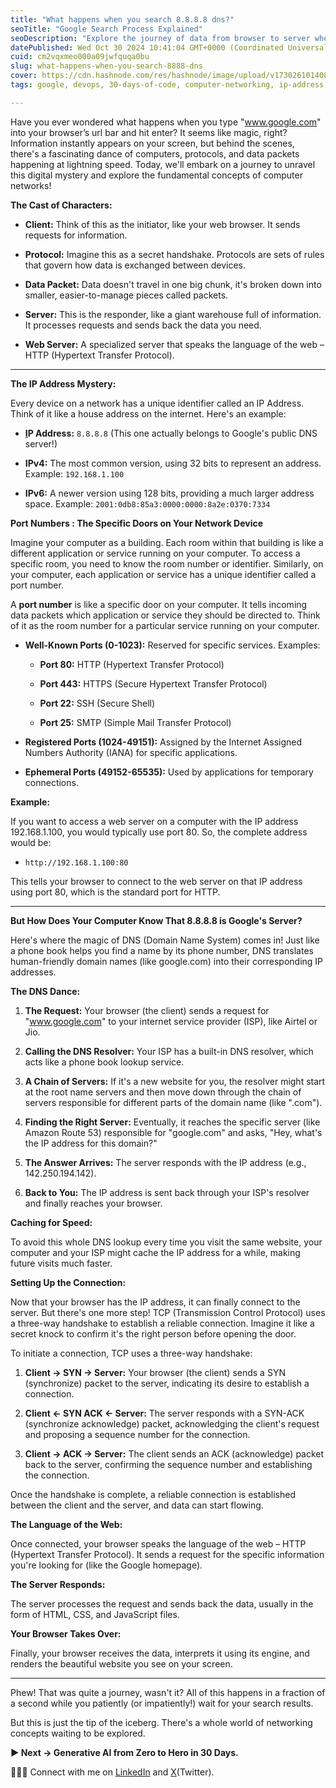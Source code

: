 ```yaml
---
title: "What happens when you search 8.8.8.8 dns?"
seoTitle: "Google Search Process Explained"
seoDescription: "Explore the journey of data from browser to server when you type "www.google.com" and uncover network concepts at play"
datePublished: Wed Oct 30 2024 10:41:04 GMT+0000 (Coordinated Universal Time)
cuid: cm2vqxmeo000a09jwfquqa0bu
slug: what-happens-when-you-search-8888-dns
cover: https://cdn.hashnode.com/res/hashnode/image/upload/v1730261014085/52214c79-b91f-4045-a490-5f5db08f7a51.png
tags: google, devops, 30-days-of-code, computer-networking, ip-address, wemakedevs, 100xdevs

---
```


Have you ever wondered what happens when you type "www.google.com" into your browser’s url bar and hit enter? It seems like magic, right? Information instantly appears on your screen, but behind the scenes, there's a fascinating dance of computers, protocols, and data packets happening at lightning speed. Today, we'll embark on a journey to unravel this digital mystery and explore the fundamental concepts of computer networks!

**The Cast of Characters:**

* **Client:** Think of this as the initiator, like your web browser. It sends requests for information.
    
* **Protocol:** Imagine this as a secret handshake. Protocols are sets of rules that govern how data is exchanged between devices.
    
* **Data Packet:** Data doesn't travel in one big chunk, it's broken down into smaller, easier-to-manage pieces called packets.
    
* **Server:** This is the responder, like a giant warehouse full of information. It processes requests and sends back the data you need.
    
* **Web Server:** A specialized server that speaks the language of the web – HTTP (Hypertext Transfer Protocol).
    

---

**The IP Address Mystery:**

Every device on a network has a unique identifier called an IP Address. Think of it like a house address on the internet. Here's an example:

* [**I**](https://www.google.com/url?sa=E&source=gmail&q=https://www.google.com)**P Address:** `8.8.8.8` (This one actually belongs to Google's public DNS server!)
    
* **IPv4:** The most common version, using 32 bits to represent an address. Example: `192.168.1.100`
    
* **IPv6:** A newer version using 128 bits, providing a much larger address space. Example: `2001:0db8:85a3:0000:0000:8a2e:0370:7334`
    

**Port Numbers : The Specific Doors on Your Network Device**

Imagine your computer as a building. Each room within that building is like a different application or service running on your computer. To access a specific room, you need to know the room number or identifier. Similarly, on your computer, each application or service has a unique identifier called a port number.

A **port number** is like a specific door on your computer. It tells incoming data packets which application or service they should be directed to. Think of it as the room number for a particular service running on your computer.

* **Well-Known Ports (0-1023):** Reserved for specific services. Examples:
    
    * **Port 80:** HTTP (Hypertext Transfer Protocol)
        
    * **Port 443:** HTTPS (Secure Hypertext Transfer Protocol)
        
    * **Port 22:** SSH (Secure Shell)
        
    * **Port 25:** SMTP (Simple Mail Transfer Protocol)
        
* **Registered Ports (1024-49151):** Assigned by the Internet Assigned Numbers Authority (IANA) for specific applications.
    
* **Ephemeral Ports (49152-65535):** Used by applications for temporary connections.
    

**Example:**

If you want to access a web server on a computer with the IP address 192.168.1.100, you would typically use port 80. So, the complete address would be:

* `http://192.168.1.100:80`
    

This tells your browser to connect to the web server on that IP address using port 80, which is the standard port for HTTP.

---

**But How Does Your Computer Know That 8.8.8.8 is Google's Server?**

Here's where the magic of DNS (Domain Name System) comes in! Just like a phone book helps you find a name by its phone number, DNS translates human-friendly domain names (like google.com) into their corresponding IP addresses.

**The DNS Dance:**

1. **The Request:** Your browser (the client) sends a request for "www.google.com" to your internet service provider (ISP), like Airtel or Jio.
    
2. **Calling the DNS Resolver:** Your ISP has a built-in DNS resolver, which acts like a phone book lookup service.
    
3. **A Chain of Servers:** If it's a new website for you, the resolver might start at the root name servers and then move down through the chain of servers responsible for different parts of the domain name (like ".com").
    
4. **Finding the Right Server:** Eventually, it reaches the specific server (like Amazon Route 53) responsible for "google.com" and asks, "Hey, what's the IP address for this domain?"
    
5. **The Answer Arrives:** The server responds with the IP address (e.g., 142.250.194.142).
    
6. **Back to You:** The IP address is sent back through your ISP's resolver and finally reaches your browser.
    

**Caching for Speed:**

To avoid this whole DNS lookup every time you visit the same website, your computer and your ISP might cache the IP address for a while, making future visits much faster.

**Setting Up the Connection:**

Now that your browser has the IP address, it can finally connect to the server. But there's one more step! TCP (Transmission Control Protocol) uses a three-way handshake to establish a reliable connection. Imagine it like a secret knock to confirm it's the right person before opening the door.

To initiate a connection, TCP uses a three-way handshake:

1. **Client → SYN → Server:** Your browser (the client) sends a SYN (synchronize) packet to the server, indicating its desire to establish a connection.
    
2. **Client ← SYN ACK ← Server:** The server responds with a SYN-ACK (synchronize acknowledge) packet, acknowledging the client's request and proposing a sequence number for the connection.
    
3. **Client → ACK → Server:** The client sends an ACK (acknowledge) packet back to the server, confirming the sequence number and establishing the connection.
    

Once the handshake is complete, a reliable connection is established between the client and the server, and data can start flowing.

**The Language of the Web:**

Once connected, your browser speaks the language of the web – HTTP (Hypertext Transfer Protocol). It sends a request for the specific information you're looking for (like the Google homepage).

**The Server Responds:**

The server processes the request and sends back the data, usually in the form of HTML, CSS, and JavaScript files.

**Your Browser Takes Over:**

Finally, your browser receives the data, interprets it using its engine, and renders the beautiful website you see on your screen.

---

Phew! That was quite a journey, wasn't it? All of this happens in a fraction of a second while you patiently (or impatiently!) wait for your search results.

But this is just the tip of the iceberg. There's a whole world of networking concepts waiting to be explored.

**▶ Next → Generative AI from Zero to Hero in 30 Days.**

👨🏻‍💻 Connect with me on [LinkedIn](https://www.linkedin.com/in/manav-paul/) and [X](https://x.com/themanavpaul)(Twitter).